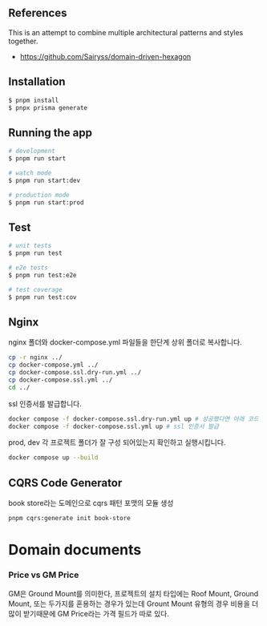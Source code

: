 ## References

This is an attempt to combine multiple architectural patterns and styles together.

- https://github.com/Sairyss/domain-driven-hexagon

## Installation

```bash
$ pnpm install
$ pnpx prisma generate
```

## Running the app

```bash
# development
$ pnpm run start

# watch mode
$ pnpm run start:dev

# production mode
$ pnpm run start:prod
```

## Test

```bash
# unit tests
$ pnpm run test

# e2e tests
$ pnpm run test:e2e

# test coverage
$ pnpm run test:cov
```

## Nginx

nginx 폴더와 docker-compose.yml 파일들을 한단계 상위 폴더로 복사합니다.

```bash
cp -r nginx ../
cp docker-compose.yml ../
cp docker-compose.ssl.dry-run.yml ../
cp docker-compose.ssl.yml ../
cd ../
```

ssl 인증서를 발급합니다.

```bash
docker compose -f docker-compose.ssl.dry-run.yml up # 성공했다면 아래 코드 실행
docker compose -f docker-compose.ssl.yml up # ssl 인증서 발급
```

prod, dev 각 프로젝트 폴더가 잘 구성 되어있는지 확인하고 실행시킵니다.

```bash
docker compose up --build
```

## CQRS Code Generator

book store라는 도메인으로 cqrs 패턴 포맷의 모듈 생성

```
pnpm cqrs:generate init book-store
```

# Domain documents

### Price vs GM Price

GM은 Ground Mount를 의미한다, 프로젝트의 설치 타입에는 Roof Mount, Ground Mount, 또는 두가지를 혼용하는 경우가 있는데
Grount Mount 유형의 경우 비용을 더 많이 받기때문에 GM Price라는 가격 필드가 따로 있다.
